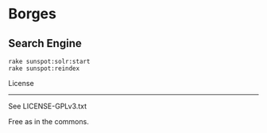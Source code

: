 Borges
========================




Search Engine
-------------

    rake sunspot:solr:start
    rake sunspot:reindex



License
________________________

See LICENSE-GPLv3.txt

Free as in the commons.